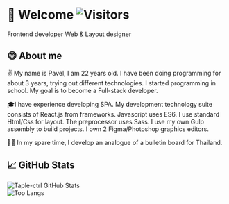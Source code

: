 # 🙋 Welcome ![Visitors](https://visitor-badge.glitch.me/badge?page_id=enjirouz) 

Frontend developer Web & Layout designer

## 😄 About me 

✌️ My name is Pavel, I am 22 years old. I have been doing programming for about 3 years, trying out different technologies. I started programming in school. My goal is to become a Full-stack developer.

🎓I have experience developing SPA. My development technology suite consists of React.js from frameworks. Javascript uses ES6. I use standard Html/Css for layout. The preprocessor uses Sass. I use my own Gulp assembly to build projects. I own 2 Figma/Photoshop graphics editors.

👩‍💻 In my spare time, I develop an analogue of a bulletin board for Thailand.

## 📈 GitHub Stats

![Taple-ctrl GitHub Stats](https://github-readme-stats.vercel.app/api?username=enjirouz&count_private=true&hide=contribs&show_icons=true&theme=radical)
<br>
![Top Langs](https://github-readme-stats.vercel.app/api/top-langs/?username=Taple-ctrl&count_private=true&hide=tsql&langs_count=7&theme=radical&layout=compact)
<!--
**Taple-ctrl/Taple-ctrl** is a ✨ _special_ ✨ repository because its `README.md` (this file) appears on your GitHub profile.

Here are some ideas to get you started:

- 🔭 I’m currently working on ...
- 🌱 I’m currently learning ...
- 👯 I’m looking to collaborate on ...
- 🤔 I’m looking for help with ...
- 💬 Ask me about ...
- 📫 How to reach me: ...
- 😄 Pronouns: ...
- ⚡ Fun fact: ...
-->
